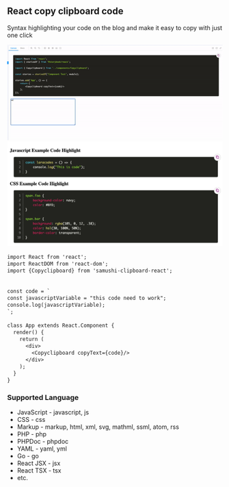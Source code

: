 ## React copy clipboard code

Syntax highlighting your code on the blog and make it easy to copy with just one click

![How to use](https://raw.githubusercontent.com/samushi/clipboard-react/main/assets/copy-code.gif)
<br />
![Example](https://raw.githubusercontent.com/samushi/clipboard-react/main/assets/code-example-2.png)

```
import React from 'react';
import ReactDOM from 'react-dom';
import {Copyclipboard} from 'samushi-clipboard-react';


const code = `
const javascriptVariable = "this code need to work";
console.log(javascriptVariable);
`;

class App extends React.Component {
  render() {
    return (
      <div>
        <Copyclipboard copyText={code}/>
      </div>
    );
  }
}

```

### Supported Language

 - JavaScript - javascript, js
 - CSS - css
 - Markup - markup, html, xml, svg, mathml, ssml, atom, rss
 - PHP - php
 - PHPDoc - phpdoc
 - YAML - yaml, yml
 - Go - go
 - React JSX - jsx
 - React TSX - tsx
 - etc.

 